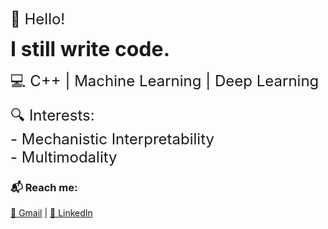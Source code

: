 <span style="font-size: 24px;">👋 Hello!</span>  

<span style="font-size: 32px; font-weight: bold;">I still write code.</span>  

<span style="font-size: 24px;">💻 C++ | Machine Learning | Deep Learning</span>  

<span style="font-size: 24px;">🔍 Interests:</span>  
<span style="font-size: 24px;">- Mechanistic Interpretability</span>  
<span style="font-size: 24px;">- Multimodality</span>    

### 📬 Reach me:  
[📧 Gmail](mailto:mokshagrawal42@gmail.com) | [💼 LinkedIn](https://www.linkedin.com/in/moksh-agrawal-805ab424a/)  


